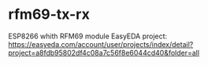 # rfm69-tx-rx
ESP8266 whith RFM69 module
EasyEDA project: https://easyeda.com/account/user/projects/index/detail?project=a8fdb95802df4c08a7c56f8e6044cd40&folder=all
